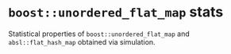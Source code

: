 # `boost::unordered_flat_map` stats

Statistical properties of `boost::unordered_flat_map` and
`absl::flat_hash_map` obtained via simulation.
